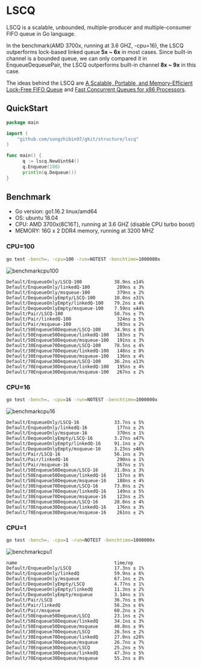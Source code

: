 # LSCQ

LSCQ is a scalable, unbounded, multiple-producer and multiple-consumer FIFO queue in Go language. 

In the benchmark(AMD 3700x, running at 3.6 GHZ, -cpu=16), the LSCQ outperforms lock-based linked queue **5x ~ 6x** in most cases. Since built-in channel is a bounded queue, we can only compared it in EnqueueDequeuePair,  the LSCQ outperforms built-in channel **8x ~ 9x** in this case.

The ideas behind the LSCQ are [A Scalable, Portable, and Memory-Efficient Lock-Free FIFO Queue](https://arxiv.org/abs/1908.04511) and [Fast Concurrent Queues for x86 Processors](https://www.cs.tau.ac.il/~mad/publications/ppopp2013-x86queues.pdf).



## QuickStart

```go
package main

import (
	"github.com/songzhibin97/gkit/structure/lscq"
)

func main() {
	  q := lscq.NewUint64()
	  q.Enqueue(100)
	  println(q.Dequeue())
}
```



## Benchmark

- Go version: go1.16.2 linux/amd64 
- OS: ubuntu 18.04
- CPU: AMD 3700x(8C16T), running at 3.6 GHZ (disable CPU turbo boost)
- MEMORY: 16G x 2 DDR4 memory, running at 3200 MHZ



### CPU=100

```bash
go test -bench=. -cpu=100 -run=NOTEST -benchtime=1000000x
```

![benchmarkcpu100](https://raw.githubusercontent.com/zhangyunhao116/public-data/master/lscq-benchmark-cpu100.png)

```
Default/EnqueueOnly/LSCQ-100            38.9ns ±14%
Default/EnqueueOnly/linkedQ-100          209ns ± 3%
Default/EnqueueOnly/msqueue-100          379ns ± 2%
Default/DequeueOnlyEmpty/LSCQ-100       10.0ns ±31%
Default/DequeueOnlyEmpty/linkedQ-100    79.2ns ± 4%
Default/DequeueOnlyEmpty/msqueue-100    7.59ns ±44%
Default/Pair/LSCQ-100                   58.7ns ± 7%
Default/Pair/linkedQ-100                 324ns ± 5%
Default/Pair/msqueue-100                 393ns ± 2%
Default/50Enqueue50Dequeue/LSCQ-100     34.9ns ± 8%
Default/50Enqueue50Dequeue/linkedQ-100   183ns ± 7%
Default/50Enqueue50Dequeue/msqueue-100   191ns ± 3%
Default/30Enqueue70Dequeue/LSCQ-100     78.5ns ± 4%
Default/30Enqueue70Dequeue/linkedQ-100   148ns ± 8%
Default/30Enqueue70Dequeue/msqueue-100   136ns ± 4%
Default/70Enqueue30Dequeue/LSCQ-100     36.2ns ±13%
Default/70Enqueue30Dequeue/linkedQ-100   195ns ± 4%
Default/70Enqueue30Dequeue/msqueue-100   267ns ± 2%
```



### CPU=16

```bash
go test -bench=. -cpu=16 -run=NOTEST -benchtime=1000000x
```

![benchmarkcpu16](https://raw.githubusercontent.com/zhangyunhao116/public-data/master/lscq-benchmark-cpu16.png)

```
Default/EnqueueOnly/LSCQ-16             33.7ns ± 5%
Default/EnqueueOnly/linkedQ-16           177ns ± 2%
Default/EnqueueOnly/msqueue-16           370ns ± 1%
Default/DequeueOnlyEmpty/LSCQ-16        3.27ns ±47%
Default/DequeueOnlyEmpty/linkedQ-16     91.1ns ± 2%
Default/DequeueOnlyEmpty/msqueue-16     3.23ns ±46%
Default/Pair/LSCQ-16                    56.1ns ± 3%
Default/Pair/linkedQ-16                  290ns ± 1%
Default/Pair/msqueue-16                  367ns ± 1%
Default/50Enqueue50Dequeue/LSCQ-16      31.8ns ± 3%
Default/50Enqueue50Dequeue/linkedQ-16    157ns ± 8%
Default/50Enqueue50Dequeue/msqueue-16    188ns ± 4%
Default/30Enqueue70Dequeue/LSCQ-16      73.8ns ± 2%
Default/30Enqueue70Dequeue/linkedQ-16    149ns ± 5%
Default/30Enqueue70Dequeue/msqueue-16    123ns ± 2%
Default/70Enqueue30Dequeue/LSCQ-16      28.8ns ± 4%
Default/70Enqueue30Dequeue/linkedQ-16    176ns ± 3%
Default/70Enqueue30Dequeue/msqueue-16    261ns ± 2%
```



### CPU=1

```bash
go test -bench=. -cpu=1 -run=NOTEST -benchtime=1000000x
```

![benchmarkcpu1](https://raw.githubusercontent.com/zhangyunhao116/public-data/master/lscq-benchmark-cpu1.png)

```
name                                    time/op
Default/EnqueueOnly/LSCQ                17.3ns ± 1%
Default/EnqueueOnly/linkedQ             59.9ns ± 6%
Default/EnqueueOnly/msqueue             67.1ns ± 2%
Default/DequeueOnlyEmpty/LSCQ           4.77ns ± 1%
Default/DequeueOnlyEmpty/linkedQ        11.3ns ± 2%
Default/DequeueOnlyEmpty/msqueue        3.14ns ± 1%
Default/Pair/LSCQ                       36.7ns ± 0%
Default/Pair/linkedQ                    56.2ns ± 6%
Default/Pair/msqueue                    60.2ns ± 2%
Default/50Enqueue50Dequeue/LSCQ         23.1ns ± 2%
Default/50Enqueue50Dequeue/linkedQ      34.1ns ± 3%
Default/50Enqueue50Dequeue/msqueue      40.8ns ± 9%
Default/30Enqueue70Dequeue/LSCQ         26.5ns ± 2%
Default/30Enqueue70Dequeue/linkedQ      27.0ns ±28%
Default/30Enqueue70Dequeue/msqueue      26.7ns ± 7%
Default/70Enqueue30Dequeue/LSCQ         25.2ns ± 5%
Default/70Enqueue30Dequeue/linkedQ      47.3ns ± 5%
Default/70Enqueue30Dequeue/msqueue      55.2ns ± 8%
```


